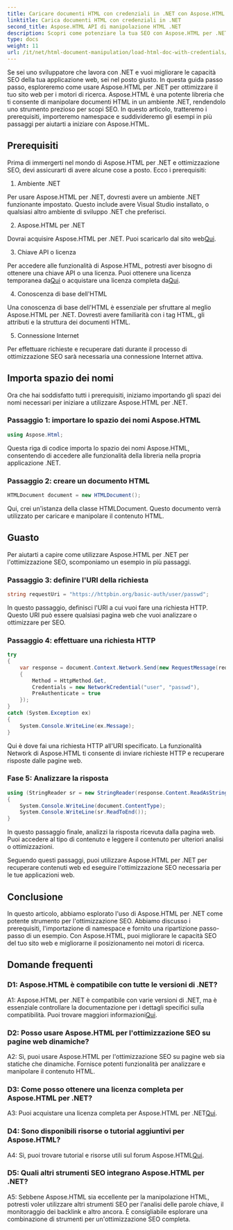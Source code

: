 ```yaml
---
title: Caricare documenti HTML con credenziali in .NET con Aspose.HTML
linktitle: Carica documenti HTML con credenziali in .NET
second_title: Aspose.HTML API di manipolazione HTML .NET
description: Scopri come potenziare la tua SEO con Aspose.HTML per .NET. Aumenta le classifiche, analizza i contenuti web e ottimizzali per i motori di ricerca.
type: docs
weight: 11
url: /it/net/html-document-manipulation/load-html-doc-with-credentials/
---
```


Se sei uno sviluppatore che lavora con .NET e vuoi migliorare le capacità SEO della tua applicazione web, sei nel posto giusto. In questa guida passo passo, esploreremo come usare Aspose.HTML per .NET per ottimizzare il tuo sito web per i motori di ricerca. Aspose.HTML è una potente libreria che ti consente di manipolare documenti HTML in un ambiente .NET, rendendolo uno strumento prezioso per scopi SEO. In questo articolo, tratteremo i prerequisiti, importeremo namespace e suddivideremo gli esempi in più passaggi per aiutarti a iniziare con Aspose.HTML.

## Prerequisiti

Prima di immergerti nel mondo di Aspose.HTML per .NET e ottimizzazione SEO, devi assicurarti di avere alcune cose a posto. Ecco i prerequisiti:

1. Ambiente .NET

Per usare Aspose.HTML per .NET, dovresti avere un ambiente .NET funzionante impostato. Questo include avere Visual Studio installato, o qualsiasi altro ambiente di sviluppo .NET che preferisci.

2. Aspose.HTML per .NET

Dovrai acquisire Aspose.HTML per .NET. Puoi scaricarlo dal sito web[Qui](https://releases.aspose.com/html/net/). 

3. Chiave API o licenza

 Per accedere alle funzionalità di Aspose.HTML, potresti aver bisogno di ottenere una chiave API o una licenza. Puoi ottenere una licenza temporanea da[Qui](https://purchase.aspose.com/temporary-license/) o acquistare una licenza completa da[Qui](https://purchase.aspose.com/buy).

4. Conoscenza di base dell'HTML

Una conoscenza di base dell'HTML è essenziale per sfruttare al meglio Aspose.HTML per .NET. Dovresti avere familiarità con i tag HTML, gli attributi e la struttura dei documenti HTML.

5. Connessione Internet

Per effettuare richieste e recuperare dati durante il processo di ottimizzazione SEO sarà necessaria una connessione Internet attiva.

## Importa spazio dei nomi

Ora che hai soddisfatto tutti i prerequisiti, iniziamo importando gli spazi dei nomi necessari per iniziare a utilizzare Aspose.HTML per .NET.

### Passaggio 1: importare lo spazio dei nomi Aspose.HTML

```csharp
using Aspose.Html;
```

Questa riga di codice importa lo spazio dei nomi Aspose.HTML, consentendo di accedere alle funzionalità della libreria nella propria applicazione .NET.

### Passaggio 2: creare un documento HTML

```csharp
HTMLDocument document = new HTMLDocument();
```

Qui, crei un'istanza della classe HTMLDocument. Questo documento verrà utilizzato per caricare e manipolare il contenuto HTML.

## Guasto

Per aiutarti a capire come utilizzare Aspose.HTML per .NET per l'ottimizzazione SEO, scomponiamo un esempio in più passaggi.

### Passaggio 3: definire l'URI della richiesta

```csharp
string requestUri = "https://httpbin.org/basic-auth/user/passwd";
```

In questo passaggio, definisci l'URI a cui vuoi fare una richiesta HTTP. Questo URI può essere qualsiasi pagina web che vuoi analizzare o ottimizzare per SEO.

### Passaggio 4: effettuare una richiesta HTTP

```csharp
try
{
    var response = document.Context.Network.Send(new RequestMessage(requestUri)
    {
        Method = HttpMethod.Get,
        Credentials = new NetworkCredential("user", "passwd"),
        PreAuthenticate = true
    });
}
catch (System.Exception ex)
{
    System.Console.WriteLine(ex.Message);
}
```

Qui è dove fai una richiesta HTTP all'URI specificato. La funzionalità Network di Aspose.HTML ti consente di inviare richieste HTTP e recuperare risposte dalle pagine web.

### Fase 5: Analizzare la risposta

```csharp
using (StringReader sr = new StringReader(response.Content.ReadAsString()))
{
    System.Console.WriteLine(document.ContentType);
    System.Console.WriteLine(sr.ReadToEnd());
}
```

In questo passaggio finale, analizzi la risposta ricevuta dalla pagina web. Puoi accedere al tipo di contenuto e leggere il contenuto per ulteriori analisi o ottimizzazioni.

Seguendo questi passaggi, puoi utilizzare Aspose.HTML per .NET per recuperare contenuti web ed eseguire l'ottimizzazione SEO necessaria per le tue applicazioni web.

## Conclusione

In questo articolo, abbiamo esplorato l'uso di Aspose.HTML per .NET come potente strumento per l'ottimizzazione SEO. Abbiamo discusso i prerequisiti, l'importazione di namespace e fornito una ripartizione passo-passo di un esempio. Con Aspose.HTML, puoi migliorare le capacità SEO del tuo sito web e migliorarne il posizionamento nei motori di ricerca.

## Domande frequenti

### D1: Aspose.HTML è compatibile con tutte le versioni di .NET?

 A1: Aspose.HTML per .NET è compatibile con varie versioni di .NET, ma è essenziale controllare la documentazione per i dettagli specifici sulla compatibilità. Puoi trovare maggiori informazioni[Qui](https://reference.aspose.com/html/net/).

### D2: Posso usare Aspose.HTML per l'ottimizzazione SEO su pagine web dinamiche?

A2: Sì, puoi usare Aspose.HTML per l'ottimizzazione SEO su pagine web sia statiche che dinamiche. Fornisce potenti funzionalità per analizzare e manipolare il contenuto HTML.

### D3: Come posso ottenere una licenza completa per Aspose.HTML per .NET?

 A3: Puoi acquistare una licenza completa per Aspose.HTML per .NET[Qui](https://purchase.aspose.com/buy).

### D4: Sono disponibili risorse o tutorial aggiuntivi per Aspose.HTML?

 A4: Sì, puoi trovare tutorial e risorse utili sul forum Aspose.HTML[Qui](https://forum.aspose.com/).

### D5: Quali altri strumenti SEO integrano Aspose.HTML per .NET?

A5: Sebbene Aspose.HTML sia eccellente per la manipolazione HTML, potresti voler utilizzare altri strumenti SEO per l'analisi delle parole chiave, il monitoraggio dei backlink e altro ancora. È consigliabile esplorare una combinazione di strumenti per un'ottimizzazione SEO completa.